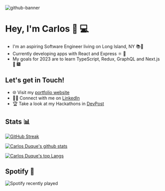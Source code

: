 ![github-banner](https://github.com/CDDR1/CDDR1/assets/62437724/5638cabc-63dd-4dac-9a13-a08d8c8f7fc5)


# Hey, I'm Carlos 👋 💻

- I'm an aspiring Software Engineer living on Long Island, NY 📚🗽
- Currently developing apps with React and Express ⚛️ 🚂
- My goals for 2023 are to learn TypeScript, Redux, GraphQL and Next.js 🚀 🎆

## Let's get in Touch!

- 🌐 Visit my [portfolio website](https://carlosduque.netlify.app/)
- 👨‍💼 Connect with me on [LinkedIn](https://www.linkedin.com/in/carlos-duque-77488b1b8/)
- 🏆 Take a look at my Hackathons in [DevPost](https://devpost.com/CDDR1?ref_content=user-portfolio&ref_feature=portfolio&ref_medium=global-nav)

## Stats 📊
[![GitHub Streak](http://github-readme-streak-stats.herokuapp.com?user=CDDR1&theme=tokyonight)](https://git.io/streak-stats)

[![Carlos Duque's github stats](https://github-readme-stats.vercel.app/api?username=CDDR1&show_icons=true&theme=tokyonight)](https://github.com/CDDR1/github-readme-stats)

[![Carlos Duque's top Langs](https://github-readme-stats.vercel.app/api/top-langs/?username=CDDR1&layout=compact&theme=tokyonight)](https://github.com/CDDR1/github-readme-stats)

## Spotify 🎵
![Spotify recently played](https://spotify-recently-played-readme.vercel.app/api?user=jarc5zfk55zb0vxv8k31jbvfx&count=3&width=1000)
